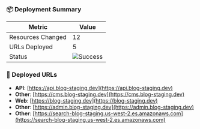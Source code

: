 ### 📦 Deployment Summary

| Metric | Value |
|--------|-------|
| Resources Changed | 12 |
| URLs Deployed | 5 |
| Status | ![Success](https://img.shields.io/badge/Status-Success-green) |

### 🔗 Deployed URLs
- **API**: [https://api.blog-staging.dev](https://api.blog-staging.dev)
- **Other**: [https://cms.blog-staging.dev](https://cms.blog-staging.dev)
- **Web**: [https://blog-staging.dev](https://blog-staging.dev)
- **Other**: [https://admin.blog-staging.dev](https://admin.blog-staging.dev)
- **Other**: [https://search-blog-staging.us-west-2.es.amazonaws.com](https://search-blog-staging.us-west-2.es.amazonaws.com)
